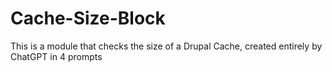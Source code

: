 # Cache-Size-Block
This is a module that checks the size of a Drupal Cache, created entirely by ChatGPT in 4 prompts
